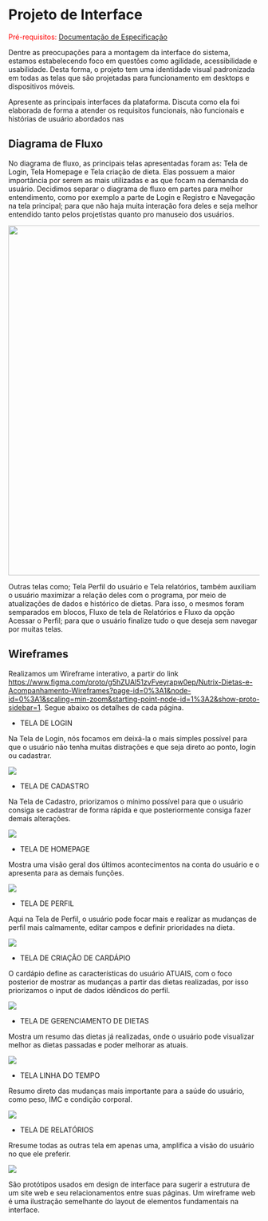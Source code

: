 
# Projeto de Interface

<span style="color:red">Pré-requisitos: <a href="2-Especificação do Projeto.md"> Documentação de Especificação</a></span>

Dentre as preocupações para a montagem da interface do sistema, estamos estabelecendo foco em questões como agilidade, acessibilidade e usabilidade. Desta forma, o projeto tem uma identidade visual padronizada em todas as telas que são projetadas para funcionamento em desktops e dispositivos móveis.

 Apresente as principais interfaces da plataforma. Discuta como ela foi elaborada de forma a atender os requisitos funcionais, não funcionais e histórias de usuário abordados nas 

## Diagrama de Fluxo

No diagrama de fluxo, as principais telas apresentadas foram as: Tela de Login, Tela Homepage e Tela criação de dieta. Elas possuem a maior importância por serem as mais utilizadas e as que focam na demanda do usuário. Decidimos separar o diagrama de fluxo em partes para melhor entendimento, como por exemplo a parte de Login e Registro e Navegação na tela principal; para que não haja muita interação fora deles e seja melhor entendido tanto pelos projetistas quanto pro manuseio dos usuários.

<img src="https://github.com/ICEI-PUC-Minas-PMV-ADS/pmv-ads-2022-2-e2-proj-int-t4-nutrix/blob/4cd8ca01c80b231c0a6aca665298ccaeab20dffd/docs/img/Diagrama%20de%20Fluxo.jpg" width="1000" height="700" />

Outras telas como; Tela Perfil do usuário e Tela relatórios, também auxiliam o usuário maximizar a relação deles com o programa, por meio de atualizações de dados e histórico de dietas. Para isso, o mesmos foram semparados em blocos, Fluxo de tela de Relatórios e Fluxo da opção Acessar o Perfil; para que o usuário finalize tudo o que deseja sem navegar por muitas telas.

## Wireframes

Realizamos um Wireframe interativo, a partir do link https://www.figma.com/proto/g5hZUAl51zvFveyrapw0ep/Nutrix-Dietas-e-Acompanhamento-Wireframes?page-id=0%3A1&node-id=0%3A1&scaling=min-zoom&starting-point-node-id=1%3A2&show-proto-sidebar=1. Segue abaixo os detalhes de cada página.

 - TELA DE LOGIN

Na Tela de Login, nós focamos em deixá-la o mais simples possível para que o usuário não tenha muitas distrações e que seja direto ao ponto, login ou cadastrar.

<img src="https://github.com/ICEI-PUC-Minas-PMV-ADS/pmv-ads-2022-2-e2-proj-int-t4-nutrix/blob/43c4cdd136ebbcce7a7ad9953c53b5900ee50a20/docs/img/Login.jpg"/>

 - TELA DE CADASTRO

Na Tela de Cadastro, priorizamos o mínimo possível para que o usuário consiga se cadastrar de forma rápida e que posteriormente consiga fazer demais alterações.

<img src="https://github.com/ICEI-PUC-Minas-PMV-ADS/pmv-ads-2022-2-e2-proj-int-t4-nutrix/blob/43c4cdd136ebbcce7a7ad9953c53b5900ee50a20/docs/img/Cadastro.jpg"/>

 - TELA DE HOMEPAGE

Mostra uma visão geral dos últimos acontecimentos na conta do usuário e o apresenta para as demais funções.

<img src="https://github.com/ICEI-PUC-Minas-PMV-ADS/pmv-ads-2022-2-e2-proj-int-t4-nutrix/blob/8ea1d10d46ed4a6a0f652c23160c611b86210d36/docs/img/Homepage.jpg"/>

 - TELA DE PERFIL

Aqui na Tela de Perfil, o usuário pode focar mais e realizar as mudanças de perfil mais calmamente, editar campos e definir prioridades na dieta.

<img src="https://github.com/ICEI-PUC-Minas-PMV-ADS/pmv-ads-2022-2-e2-proj-int-t4-nutrix/blob/8ea1d10d46ed4a6a0f652c23160c611b86210d36/docs/img/Editar%20Perfil.jpg"/>

 - TELA DE CRIAÇÃO DE CARDÁPIO

O cardápio define as características do usuário ATUAIS, com o foco posterior de mostrar as mudanças a partir das dietas realizadas, por isso priorizamos o input de dados idêndicos do perfil.

<img src="https://github.com/ICEI-PUC-Minas-PMV-ADS/pmv-ads-2022-2-e2-proj-int-t4-nutrix/blob/8ea1d10d46ed4a6a0f652c23160c611b86210d36/docs/img/Cria%C3%A7%C3%A3o%20de%20Card%C3%A1pio.jpg"/>

 - TELA DE GERENCIAMENTO DE DIETAS

Mostra um resumo das dietas já realizadas, onde o usuário pode visualizar melhor as dietas passadas e poder melhorar as atuais.

<img src="https://github.com/ICEI-PUC-Minas-PMV-ADS/pmv-ads-2022-2-e2-proj-int-t4-nutrix/blob/8ea1d10d46ed4a6a0f652c23160c611b86210d36/docs/img/Gerenciamento%20de%20Dietas.jpg"/>

 - TELA LINHA DO TEMPO

Resumo direto das mudanças mais importante para a saúde do usuário, como peso, IMC e condição corporal.

<img src="https://github.com/ICEI-PUC-Minas-PMV-ADS/pmv-ads-2022-2-e2-proj-int-t4-nutrix/blob/8ea1d10d46ed4a6a0f652c23160c611b86210d36/docs/img/Linha%20do%20Tempo.jpg"/>

 - TELA DE RELATÓRIOS

Rresume todas as outras tela em apenas uma, amplifica a visão do usuário no que ele preferir.

<img src="https://github.com/ICEI-PUC-Minas-PMV-ADS/pmv-ads-2022-2-e2-proj-int-t4-nutrix/blob/8ea1d10d46ed4a6a0f652c23160c611b86210d36/docs/img/Relat%C3%B3rios.jpg"/>

São protótipos usados em design de interface para sugerir a estrutura de um site web e seu relacionamentos entre suas páginas. Um wireframe web é uma ilustração semelhante do layout de elementos fundamentais na interface.
